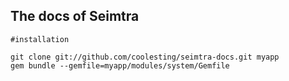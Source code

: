 ## The docs of Seimtra

	#installation

	git clone git://github.com/coolesting/seimtra-docs.git myapp
	gem bundle --gemfile=myapp/modules/system/Gemfile
